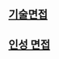 

## [기술면접](https://github.com/njh7799/TIL/blob/master/Interview/기술%20면접.md)

## [인성 면접](https://github.com/njh7799/TIL/blob/master/Interview/인성%20면접.md)





